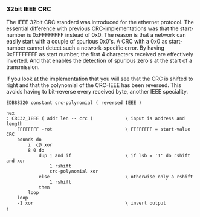 ### 32bit IEEE CRC

The IEEE 32bit CRC standard was introduced for the ethernet protocol. The essential difference with previous CRC-implementations was that the start-number is 0xFFFFFFFF instead of 0x0. The reason is that a network can easily start with a couple of spurious 0x0's. A CRC with a 0x0 as start-number cannot detect such a network-specific error. By having 0xFFFFFFFF as start number, the first 4 characters received are effectively inverted. And that enables the detection of spurious zero's at the start of a transmission.

If you look at the implementation that you will see that the CRC is shifted to right and that the polynomial of the CRC-IEEE has been reversed. This avoids having to bit-reverse every received byte, another IEEE speciality.


```
EDB88320 constant crc-polynomial ( reversed IEEE )

hex
: CRC32_IEEE ( addr len -- crc )            \ input is address and length
    FFFFFFFF -rot                           \ FFFFFFFF = start-value CRC
    bounds do
        i  c@ xor
        8 0 do
            dup 1 and if                    \ if lsb = '1' do rshift and xor
                1 rshift
                crc-polynomial xor
            else                            \ otherwise only a rshift
                1 rshift
            then
        loop
    loop
    -1 xor                                  \ invert output
;
```
